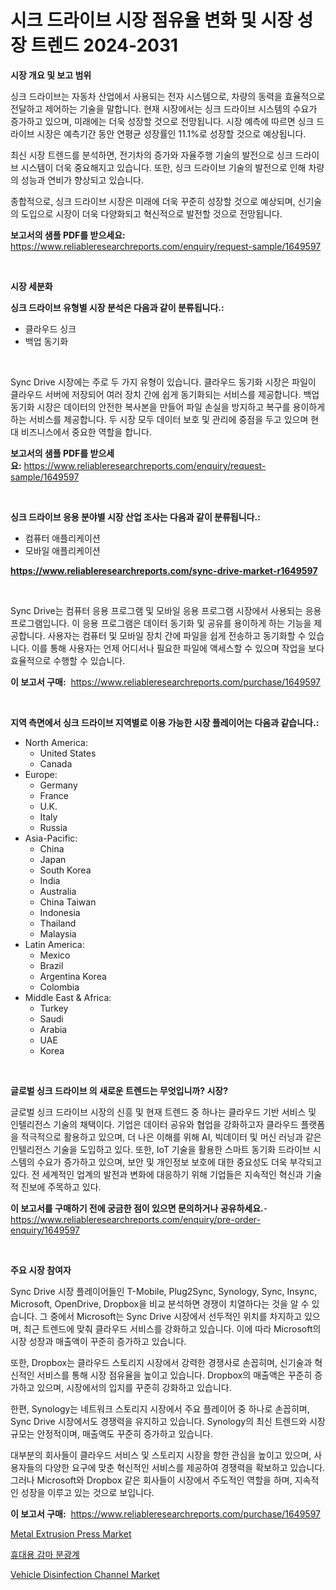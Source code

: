 <p><h1>시크 드라이브 시장 점유율 변화 및 시장 성장 트렌드 2024-2031</h1></p><p><strong>시장 개요 및 보고 범위</strong></p>
<p><p>싱크 드라이브는 자동차 산업에서 사용되는 전자 시스템으로, 차량의 동력을 효율적으로 전달하고 제어하는 기술을 말합니다. 현재 시장에서는 싱크 드라이브 시스템의 수요가 증가하고 있으며, 미래에는 더욱 성장할 것으로 전망됩니다. 시장 예측에 따르면 싱크 드라이브 시장은 예측기간 동안 연평균 성장률인 11.1%로 성장할 것으로 예상됩니다.</p><p>최신 시장 트렌드를 분석하면, 전기차의 증가와 자율주행 기술의 발전으로 싱크 드라이브 시스템이 더욱 중요해지고 있습니다. 또한, 싱크 드라이브 기술의 발전으로 인해 차량의 성능과 연비가 향상되고 있습니다.</p><p>종합적으로, 싱크 드라이브 시장은 미래에 더욱 꾸준히 성장할 것으로 예상되며, 신기술의 도입으로 시장이 더욱 다양화되고 혁신적으로 발전할 것으로 전망됩니다.</p></p>
<p><strong>보고서의 샘플 PDF를 받으세요:</strong> <a href="https://www.reliableresearchreports.com/enquiry/request-sample/1649597">https://www.reliableresearchreports.com/enquiry/request-sample/1649597</a></p>
<p>&nbsp;</p>
<p><strong>시장 세분화</strong></p>
<p><strong>싱크 드라이브 유형별 시장 분석은 다음과 같이 분류됩니다.:</strong></p>
<p><ul><li>클라우드 싱크</li><li>백업 동기화</li></ul></p>
<p>&nbsp;</p>
<p><p>Sync Drive 시장에는 주로 두 가지 유형이 있습니다. 클라우드 동기화 시장은 파일이 클라우드 서버에 저장되어 여러 장치 간에 쉽게 동기화되는 서비스를 제공합니다. 백업 동기화 시장은 데이터의 안전한 복사본을 만들어 파일 손실을 방지하고 복구를 용이하게 하는 서비스를 제공합니다. 두 시장 모두 데이터 보호 및 관리에 중점을 두고 있으며 현대 비즈니스에서 중요한 역할을 합니다.</p></p>
<p><strong>보고서의 샘플 PDF를 받으세요:</strong>&nbsp;<a href="https://www.reliableresearchreports.com/enquiry/request-sample/1649597">https://www.reliableresearchreports.com/enquiry/request-sample/1649597</a></p>
<p>&nbsp;</p>
<p><strong> 싱크 드라이브 응용 분야별 시장 산업 조사는 다음과 같이 분류됩니다.:</strong></p>
<p><ul><li>컴퓨터 애플리케이션</li><li>모바일 애플리케이션</li></ul></p>
<p><strong><a href="https://www.reliableresearchreports.com/sync-drive-market-r1649597">https://www.reliableresearchreports.com/sync-drive-market-r1649597</a></strong></p>
<p>&nbsp;</p>
<p><p>Sync Drive는 컴퓨터 응용 프로그램 및 모바일 응용 프로그램 시장에서 사용되는 응용 프로그램입니다. 이 응용 프로그램은 데이터 동기화 및 공유를 용이하게 하는 기능을 제공합니다. 사용자는 컴퓨터 및 모바일 장치 간에 파일을 쉽게 전송하고 동기화할 수 있습니다. 이를 통해 사용자는 언제 어디서나 필요한 파일에 액세스할 수 있으며 작업을 보다 효율적으로 수행할 수 있습니다.</p></p>
<p><strong>이 보고서 구매:</strong>&nbsp; <a href="https://www.reliableresearchreports.com/purchase/1649597">https://www.reliableresearchreports.com/purchase/1649597</a></p>
<p>&nbsp;</p>
<p><strong>지역 측면에서 싱크 드라이브 지역별로 이용 가능한 시장 플레이어는 다음과 같습니다.:</strong></p>
<p><ul>
    <li>
        North America:
        <ul>
            <li>United States</li>
            <li>Canada</li>
        </ul>
    </li>
    <li>
        Europe:
        <ul>
            <li>Germany</li>
            <li>France</li>
            <li>U.K.</li>
            <li>Italy</li>
            <li>Russia</li>
        </ul>
    </li>
    <li>
        Asia-Pacific:
        <ul>
            <li>China</li>
            <li>Japan</li>
            <li>South Korea</li>
            <li>India</li>
            <li>Australia</li>
            <li>China Taiwan</li>
            <li>Indonesia</li>
            <li>Thailand</li>
            <li>Malaysia</li>
        </ul>
    </li>
    <li>
        Latin America:
        <ul>
            <li>Mexico</li>
            <li>Brazil</li>
            <li>Argentina Korea</li>
            <li>Colombia</li>
        </ul>
    </li>
    <li>
        Middle East & Africa:
        <ul>
            <li>Turkey</li>
            <li>Saudi</li>
            <li>Arabia</li>
            <li>UAE</li>
            <li>Korea</li>
        </ul>
    </li>
    </ul></p>
<p>&nbsp;</p>
<p><strong>글로벌 싱크 드라이브 의 새로운 트렌드는 무엇입니까? 시장?</strong></p>
<p><p>글로벌 싱크 드라이브 시장의 신흥 및 현재 트렌드 중 하나는 클라우드 기반 서비스 및 인텔리전스 기술의 채택이다. 기업은 데이터 공유와 협업을 강화하고자 클라우드 플랫폼을 적극적으로 활용하고 있으며, 더 나은 이해를 위해 AI, 빅데이터 및 머신 러닝과 같은 인텔리전스 기술을 도입하고 있다. 또한, IoT 기술을 활용한 스마트 동기화 드라이브 시스템의 수요가 증가하고 있으며, 보안 및 개인정보 보호에 대한 중요성도 더욱 부각되고 있다. 전 세계적인 업계의 발전과 변화에 대응하기 위해 기업들은 지속적인 혁신과 기술적 진보에 주목하고 있다.</p></p>
<p><strong>이 보고서를 구매하기 전에 궁금한 점이 있으면 문의하거나 공유하세요.</strong>- <a href="https://www.reliableresearchreports.com/enquiry/pre-order-enquiry/1649597">https://www.reliableresearchreports.com/enquiry/pre-order-enquiry/1649597</a></p>
<p>&nbsp;</p>
<p><strong>주요 시장 참여자</strong></p>
<p><p>Sync Drive 시장 플레이어들인 T-Mobile, Plug2Sync, Synology, Sync, Insync, Microsoft, OpenDrive, Dropbox을 비교 분석하면 경쟁이 치열하다는 것을 알 수 있습니다. 그 중에서 Microsoft는 Sync Drive 시장에서 선두적인 위치를 차지하고 있으며, 최근 트렌드에 맞춰 클라우드 서비스를 강화하고 있습니다. 이에 따라 Microsoft의 시장 성장과 매출액이 꾸준히 증가하고 있습니다.</p><p>또한, Dropbox는 클라우드 스토리지 시장에서 강력한 경쟁사로 손꼽히며, 신기술과 혁신적인 서비스를 통해 시장 점유율을 높이고 있습니다. Dropbox의 매출액은 꾸준히 증가하고 있으며, 시장에서의 입지를 꾸준히 강화하고 있습니다.</p><p>한편, Synology는 네트워크 스토리지 시장에서 주요 플레이어 중 하나로 손꼽히며, Sync Drive 시장에서도 경쟁력을 유지하고 있습니다. Synology의 최신 트렌드와 시장 규모는 안정적이며, 매출액도 꾸준히 증가하고 있습니다.</p><p>대부분의 회사들이 클라우드 서비스 및 스토리지 시장을 향한 관심을 높이고 있으며, 사용자들의 다양한 요구에 맞춘 혁신적인 서비스를 제공하여 경쟁력을 확보하고 있습니다.그러나 Microsoft와 Dropbox 같은 회사들이 시장에서 주도적인 역할을 하며, 지속적인 성장을 이루고 있는 것으로 보입니다.</p></p>
<p><strong>이 보고서 구매:</strong>&nbsp;&nbsp;<a href="https://www.reliableresearchreports.com/purchase/1649597">https://www.reliableresearchreports.com/purchase/1649597</a></p>
<p><p><a href="https://github.com/Glendatilghmankmgz0rbhwpy/Market-Research-Report-List-2/blob/main/metal-extrusion-press-market.md">Metal Extrusion Press Market</a></p><p><a href="https://github.com/fernandotryO5lson96765/Market-Research-Report-List-1/blob/main/890107028662.md">휴대용 감마 분광계</a></p><p><a href="https://github.com/dx0328/Market-Research-Report-List-2/blob/main/vehicle-disinfection-channel-market.md">Vehicle Disinfection Channel Market</a></p></p>
